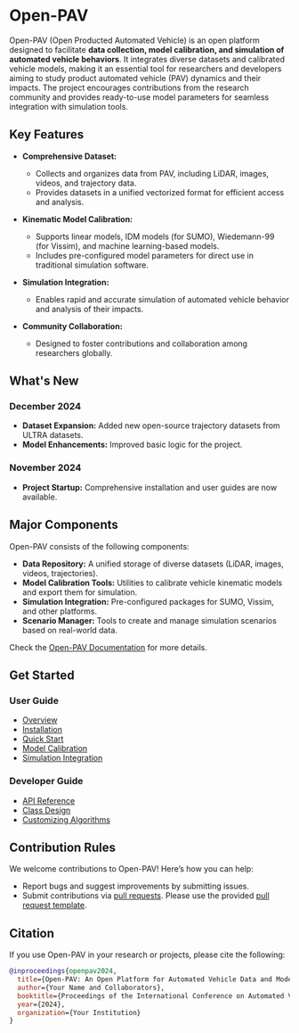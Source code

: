 # Open-PAV

Open-PAV (Open Producted Automated Vehicle) is an open platform designed to facilitate **data collection, model calibration, and simulation of automated vehicle behaviors**. It integrates diverse datasets and calibrated vehicle models, making it an essential tool for researchers and developers aiming to study product automated vehicle (PAV) dynamics and their impacts. The project encourages contributions from the research community and provides ready-to-use model parameters for seamless integration with simulation tools.

## Key Features

- **Comprehensive Dataset:**
  - Collects and organizes data from PAV, including LiDAR, images, videos, and trajectory data.
  - Provides datasets in a unified vectorized format for efficient access and analysis.

- **Kinematic Model Calibration:**
  - Supports linear models, IDM models (for SUMO), Wiedemann-99 (for Vissim), and machine learning-based models.
  - Includes pre-configured model parameters for direct use in traditional simulation software.

- **Simulation Integration:**
  - Enables rapid and accurate simulation of automated vehicle behavior and analysis of their impacts.

- **Community Collaboration:**
  - Designed to foster contributions and collaboration among researchers globally.

## What's New

### December 2024
- **Dataset Expansion:** Added new open-source trajectory datasets from ULTRA datasets.
- **Model Enhancements:** Improved basic logic for the project.

### November 2024
- **Project Startup:** Comprehensive installation and user guides are now available.


## Major Components

Open-PAV consists of the following components:

- **Data Repository:** A unified storage of diverse datasets (LiDAR, images, videos, trajectories).
- **Model Calibration Tools:** Utilities to calibrate vehicle kinematic models and export them for simulation.
- **Simulation Integration:** Pre-configured packages for SUMO, Vissim, and other platforms.
- **Scenario Manager:** Tools to create and manage simulation scenarios based on real-world data.

Check the [Open-PAV Documentation](https://open-pav-documentation.readthedocs.io/en/latest/) for more details.

## Get Started

### User Guide

- [Overview](https://open-pav-documentation.readthedocs.io/en/latest/overview.html)
- [Installation](https://open-pav-documentation.readthedocs.io/en/latest/installation.html)
- [Quick Start](https://open-pav-documentation.readthedocs.io/en/latest/quickstart.html)
- [Model Calibration](https://open-pav-documentation.readthedocs.io/en/latest/model_calibration.html)
- [Simulation Integration](https://open-pav-documentation.readthedocs.io/en/latest/simulation_integration.html)

### Developer Guide

- [API Reference](https://open-pav-documentation.readthedocs.io/en/latest/api.html)
- [Class Design](https://open-pav-documentation.readthedocs.io/en/latest/developer_tutorial.html)
- [Customizing Algorithms](https://open-pav-documentation.readthedocs.io/en/latest/customization.html)

## Contribution Rules

We welcome contributions to Open-PAV! Here’s how you can help:

- Report bugs and suggest improvements by submitting issues.
- Submit contributions via [pull requests](https://github.com/example/Open-PAV/pulls). Please use the provided [pull request template](.github/PR_TEMPLATE.md).

## Citation

If you use Open-PAV in your research or projects, please cite the following:

```bibtex
@inproceedings{openpav2024,
  title={Open-PAV: An Open Platform for Automated Vehicle Data and Model Integration},
  author={Your Name and Collaborators},
  booktitle={Proceedings of the International Conference on Automated Vehicle Research},
  year={2024},
  organization={Your Institution}
}





